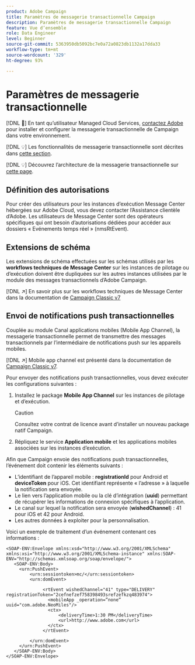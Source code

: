 ```yaml
---
product: Adobe Campaign
title: Paramètres de messagerie transactionnelle Campaign
description: Paramètres de messagerie transactionnelle Campaign
feature: Vue d’ensemble
role: Data Engineer
level: Beginner
source-git-commit: 5363950db5092bc7e0a72a0823db1132a17dda33
workflow-type: tm+mt
source-wordcount: '329'
ht-degree: 93%

---
```


# Paramètres de messagerie transactionnelle

[!DNL :speech_balloon:] En tant qu’utilisateur Managed Cloud Services, [contactez Adobe](../start/campaign-faq.md#support) pour installer et configurer la messagerie transactionnelle de Campaign dans votre environnement.

[!DNL :bulb:] Les fonctionnalités de messagerie transactionnelle sont décrites dans [cette section](../send/transactional.md).

[!DNL :bulb:] Découvrez l’architecture de la messagerie transactionnelle sur [cette page](../dev/architecture.md).

## Définition des autorisations

Pour créer des utilisateurs pour les instances d’exécution Message Center hébergées sur Adobe Cloud, vous devez contacter l’Assistance clientèle d’Adobe. Les utilisateurs de Message Center sont des opérateurs spécifiques qui ont besoin d’autorisations dédiées pour accéder aux dossiers « Evénements temps réel » (nmsRtEvent).

## Extensions de schéma

Les extensions de schéma effectuées sur les schémas utilisés par les **workflows techniques de Message Center** sur les instances de pilotage ou d’exécution doivent être dupliquées sur les autres instances utilisées par le module des messages transactionnels d’Adobe Campaign.

[!DNL :arrow_upper_right:] En savoir plus sur les workflows techniques de Message Center dans la documentation de  [Campaign Classic v7](https://experienceleague.adobe.com/docs/campaign-classic/using/transactional-messaging/instance-configuration/technical-workflows.html?lang=fr#control-instance-workflows)

## Envoi de notifications push transactionnelles

Couplée au module Canal applications mobiles (Mobile App Channel), la messagerie transactionnelle permet de transmettre des messages transactionnels par l’intermédiaire de notifications push sur les appareils mobiles.

[!DNL :arrow_upper_right:] Mobile app channel est présenté dans la documentation de  [Campaign Classic v7](https://experienceleague.adobe.com/docs/campaign-classic/using/sending-messages/sending-push-notifications/about-mobile-app-channel.html?lang=fr#sending-messages).

Pour envoyer des notifications push transactionnelles, vous devez exécuter les configurations suivantes :

1. Installez le package **Mobile App Channel** sur les instances de pilotage et d’exécution.

   >[!CAUTION]
   >
   >Consultez votre contrat de licence avant d’installer un nouveau package natif Campaign.

1. Répliquez le service **Application mobile** et les applications mobiles associées sur les instances d’exécution.

Afin que Campaign envoie des notifications push transactionnelles, l’événement doit contenir les éléments suivants :

* L’identifiant de l’appareil mobile : **registrationId** pour Android et **deviceToken** pour iOS. Cet identifiant représente « l’adresse » à laquelle la notification sera envoyée.
* Le lien vers l’application mobile ou la clé d’intégration (**uuid**) permettant de récupérer les informations de connexion spécifiques à l’application.
* Le canal sur lequel la notification sera envoyée (**wishedChannel**) : 41 pour iOS et 42 pour Android.
* Les autres données à exploiter pour la personnalisation.

Voici un exemple de traitement d’un événement contenant ces informations :

```
<SOAP-ENV:Envelope xmlns:xsd="http://www.w3.org/2001/XMLSchema" xmlns:xsi="http://www.w3.org/2001/XMLSchema-instance" xmlns:SOAP-ENV="http://schemas.xmlsoap.org/soap/envelope/">
   <SOAP-ENV:Body>
     <urn:PushEvent>
         <urn:sessiontoken>mc/</urn:sessiontoken>
         <urn:domEvent>

              <rtEvent wishedChannel="41" type="DELIVERY" registrationToken="2cefnefzef758398493srefzefkzq483974">
                <mobileApp _operation=”none” uuid="com.adobe.NeoMiles"/>
                <ctx>
                    <deliveryTime>1:30 PM</deliveryTime>
                    <url>http://www.adobe.com</url>
                </ctx>
              </rtEvent>

         </urn:domEvent>
     </urn:PushEvent>           
   </SOAP-ENV:Body>
</SOAP-ENV:Envelope>
```

